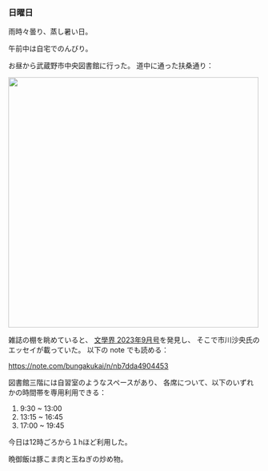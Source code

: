 ### 日曜日

雨時々曇り、蒸し暑い日。

午前中は自宅でのんびり。

お昼から武蔵野市中央図書館に行った。
道中に通った扶桑通り：

<img src="https://i.imgur.com/ctgQy3x.jpg" width="500">

雑誌の棚を眺めていると、
[文學界 2023年9月号](https://www.bunshun.co.jp/business/bungakukai/backnumber.html?itemid=980&dispmid=587)を発見し、
そこで市川沙央氏のエッセイが載っていた。
以下の note でも読める：

https://note.com/bungakukai/n/nb7dda4904453

図書館三階には自習室のようなスペースがあり、
各席について、以下のいずれかの時間帯を専用利用できる：

1. 9:30 ~ 13:00
1. 13:15 ~ 16:45
1. 17:00 ~ 19:45

今日は12時ごろから１hほど利用した。

晩御飯は豚こま肉と玉ねぎの炒め物。